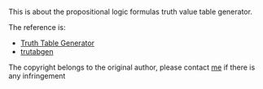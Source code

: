 This is about the propositional logic formulas truth value table generator.

The reference is:
- [Truth Table Generator](https://web.stanford.edu/class/cs103/tools/truth-table-tool/)
- [trutabgen](https://trutabgen.com/)

The copyright belongs to the original author, please contact [me](bluefish0702@gmail.com) if there is any infringement

